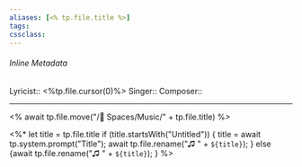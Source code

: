 ```yaml
---
aliases: [<% tp.file.title %>]
tags: 
cssclass:
---
```


###### Inline Metadata 
Lyricist:: <%tp.file.cursor(0)%>
Singer::
Composer::

---


<% await tp.file.move("/🌿 Spaces/Music/" + tp.file.title) %>

<%*
  let title = tp.file.title
  if (title.startsWith("Untitled")) {
    title = await tp.system.prompt("Title");
    await tp.file.rename("♫ " + `${title}`);
  } else {await tp.file.rename("♫ " + `${title}`);
  }
%>